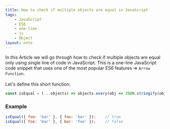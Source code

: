 ```yaml
---
title: How to check if multiple objects are equal in JavaScript
tags:
    - JavaScript
    - ES6
    - one-line
    - js
    - Object
layout: note
---
```




In this Article we will go through how to check if multiple objects are equal only using single line of code in JavaScript.
This is a one-line JavaScript code snippet that uses one of the most popular ES6 features => `Arrow Function`.
<br/>
<br/>
Let's define this short function:

```js {.wrap}
const isEqual = (...objects) => objects.every(obj => JSON.stringify(obj) === JSON.stringify(objects[0]));
```

### Example

```js {.wrap}
isEqual({ foo: 'bar' }, { foo: 'bar' });    // true
isEqual({ foo: 'bar' }, { bar: 'foo' });    // false
```